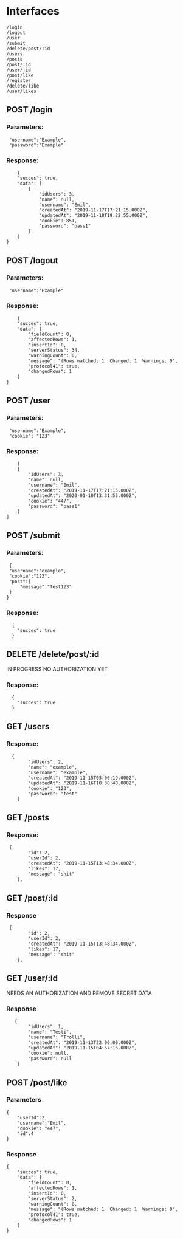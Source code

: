 # Interfaces

```
/login
/logout
/user
/submit
/delete/post/:id
/users
/posts
/post/:id
/user/:id
/post/like
/register
/delete/like
/user/likes
```


## POST  /login

### Parameters:
   ```
    "username":"Example",
	"password":"Example"
   ``` 

### Response:
```
    {
    "succes": true,
    "data": [
        {
            "idUsers": 3,
            "name": null,
            "username": "Emil",
            "createdAt": "2019-11-17T17:21:15.000Z",
            "updatedAt": "2019-11-18T19:22:55.000Z",
            "cookie": 851,
            "password": "pass1"
        }
    ]
} 
```

## POST /logout

### Parameters:
   ```
    "username":"Example"
   ``` 

### Response:
```
    {
    "succes": true,
    "data": {
        "fieldCount": 0,
        "affectedRows": 1,
        "insertId": 0,
        "serverStatus": 34,
        "warningCount": 0,
        "message": "(Rows matched: 1  Changed: 1  Warnings: 0",
        "protocol41": true,
        "changedRows": 1
    }
}
```

## POST /user

### Parameters:
   ```
    "username":"Example",
    "cookie": "123"
   ``` 

### Response:
```
    [
    {
        "idUsers": 3,
        "name": null,
        "username": "Emil",
        "createdAt": "2019-11-17T17:21:15.000Z",
        "updatedAt": "2020-01-10T13:31:55.000Z",
        "cookie": "447",
        "password": "pass1"
    }
]
```

## POST /submit

### Parameters:
   ```
    {
	"username":"example",
	"cookie":"123",
	"post":{
		"message":"Test123"
	}
} 
   ``` 

### Response:
```
  {
    "succes": true
  }
```

## DELETE /delete/post/:id

IN PROGRESS NO AUTHORIZATION YET
 

### Response:
```
  {
    "succes": true
  }
```
## GET /users

### Response:
```
  {
        "idUsers": 2,
        "name": "example",
        "username": "example",
        "createdAt": "2019-11-15T05:06:19.000Z",
        "updatedAt": "2019-11-16T18:38:40.000Z",
        "cookie": "123",
        "password": "test"
    }
```


## GET /posts 

### Response:
```
 {
        "id": 2,
        "userId": 2,
        "createdAt": "2019-11-15T13:48:34.000Z",
        "likes": 17,
        "message": "shit"
    },
```

## GET /post/:id

### Response
```
 {
        "id": 2,
        "userId": 2,
        "createdAt": "2019-11-15T13:48:34.000Z",
        "likes": 17,
        "message": "shit"
    },
```

## GET /user/:id

NEEDS AN AUTHORIZATION AND REMOVE SECRET DATA 

### Response

```
   {
        "idUsers": 1,
        "name": "Testi",
        "username": "Trolli",
        "createdAt": "2019-11-13T22:00:00.000Z",
        "updatedAt": "2019-11-15T04:57:16.000Z",
        "cookie": null,
        "password": null
    }
```

## POST /post/like

### Parameters
```
{
	"userId":2,
	"username":"Emil",
	"cookie": "447",
	"id":4
}	
```

### Response
```
{
    "succes": true,
    "data": {
        "fieldCount": 0,
        "affectedRows": 1,
        "insertId": 0,
        "serverStatus": 2,
        "warningCount": 0,
        "message": "(Rows matched: 1  Changed: 1  Warnings: 0",
        "protocol41": true,
        "changedRows": 1
    }
}
```
